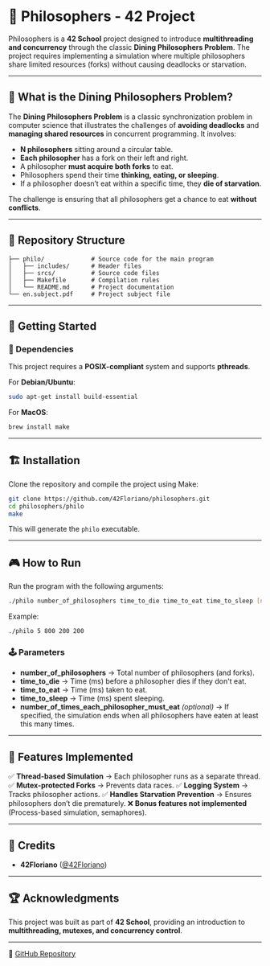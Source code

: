 # 🧠 Philosophers - 42 Project

Philosophers is a **42 School** project designed to introduce **multithreading and concurrency** through the classic **Dining Philosophers Problem**. The project requires implementing a simulation where multiple philosophers share limited resources (forks) without causing deadlocks or starvation.

---

## 📌 What is the Dining Philosophers Problem?

The **Dining Philosophers Problem** is a classic synchronization problem in computer science that illustrates the challenges of **avoiding deadlocks** and **managing shared resources** in concurrent programming. It involves:

- **N philosophers** sitting around a circular table.
- **Each philosopher** has a fork on their left and right.
- A philosopher **must acquire both forks** to eat.
- Philosophers spend their time **thinking, eating, or sleeping**.
- If a philosopher doesn’t eat within a specific time, they **die of starvation**.

The challenge is ensuring that all philosophers get a chance to eat **without conflicts**.

---

## 📁 Repository Structure

```
├── philo/             # Source code for the main program
│   ├── includes/      # Header files
│   ├── srcs/          # Source code files
│   ├── Makefile       # Compilation rules
│   └── README.md      # Project documentation
└── en.subject.pdf     # Project subject file
```

---

## 🚀 Getting Started

### 🔧 Dependencies
This project requires a **POSIX-compliant** system and supports **pthreads**.

For **Debian/Ubuntu**:
```sh
sudo apt-get install build-essential
```

For **MacOS**:
```sh
brew install make
```

---

## 🏗️ Installation

Clone the repository and compile the project using Make:

```sh
git clone https://github.com/42Floriano/philosophers.git
cd philosophers/philo
make
```

This will generate the `philo` executable.

---

## 🎮 How to Run

Run the program with the following arguments:
```sh
./philo number_of_philosophers time_to_die time_to_eat time_to_sleep [number_of_times_each_philosopher_must_eat]
```

Example:
```sh
./philo 5 800 200 200
```

### 🕹️ Parameters
- **number_of_philosophers** → Total number of philosophers (and forks).
- **time_to_die** → Time (ms) before a philosopher dies if they don't eat.
- **time_to_eat** → Time (ms) taken to eat.
- **time_to_sleep** → Time (ms) spent sleeping.
- **number_of_times_each_philosopher_must_eat** _(optional)_ → If specified, the simulation ends when all philosophers have eaten at least this many times.

---

## 🔧 Features Implemented
✅ **Thread-based Simulation** → Each philosopher runs as a separate thread.
✅ **Mutex-protected Forks** → Prevents data races.
✅ **Logging System** → Tracks philosopher actions.
✅ **Handles Starvation Prevention** → Ensures philosophers don’t die prematurely.
❌ **Bonus features not implemented** (Process-based simulation, semaphores).

---

## 📌 Credits
- **42Floriano** ([@42Floriano](https://github.com/42Floriano))

---

## 🏆 Acknowledgments
This project was built as part of **42 School**, providing an introduction to **multithreading, mutexes, and concurrency control**.

---

🔗 [GitHub Repository](https://github.com/42Floriano/philosophers)

